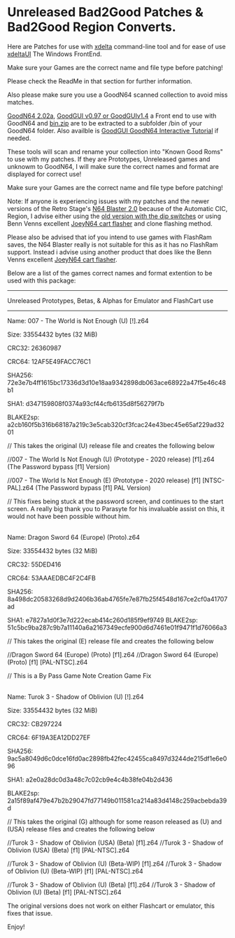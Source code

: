 # Unreleased Bad2Good Patches & Bad2Good Region Converts.

Here are Patches for use with [xdelta](http://xdelta.org/) command-line tool and for ease of use [xdeltaUI](https://www.romhacking.net/utilities/598/) The Windows FrontEnd.

Make sure your Games are the correct name and file type before patching!

Please check the ReadMe in that section for further information.

Also please make sure you use a GoodN64 scanned collection to avoid miss matches.

[GoodN64 2.02a](https://www.emutalk.net/threads/goodn64-2-02a.12068/), [GoodGUI v0.97 or GoodGUIv1.4](https://www.emutalk.net/threads/goodgui-v0-97.29155/) a Front end to use with GoodN64 and [bin.zip](https://www.emutalk.net/threads/bin-zip.12070/) are to be extracted to a subfolder /bin of your GoodN64 folder. Also availble is [GoodGUI GoodN64 Interactive Tutorial](https://www.emutalk.net/threads/goodgui-goodn64-tutorial.28965/) if needed.

These tools will scan and rename your collection into "Known Good Roms" to use with my patches. If they are Prototypes, Unreleased games and unknowm to GoodN64, I will make sure the correct names and format are displayed for correct use!

Make sure your Games are the correct name and file type before patching!

Note: If anyone is experiencing issues with my patches and the newer versions of the Retro Stage's [N64 Blaster 2.0](https://retrostage.net/?product=n64-blaster-2-0) because of the Automatic CIC, Region, I advise either using the [old version with the dip switches](https://web.archive.org/web/20210622192800/https://retrostage.net/?product=n64-blaster-2-0)  or using Benn Venns excellent [JoeyN64 cart flasher](https://bennvenn.myshopify.com/products/joeyn64-cart-flasher) and clone flashing method.

Please also be advised that iof you intend to use games with FlashRam saves, the N64 Blaster really is not suitable for this as it has no FlashRam support. Instead i advise using another product that does like the Benn Venns excellent [JoeyN64 cart flasher](https://bennvenn.myshopify.com/products/joeyn64-cart-flasher).


Below are a list of the games correct names and format extention to be used with this package:


---------------------------------

Unreleased Prototypes, Betas, & Alphas for Emulator and FlashCart use

-----

Name: 007 - The World is Not Enough (U) [!].z64

Size: 33554432 bytes (32 MiB)

CRC32: 26360987

CRC64: 12AF5E49FACC76C1

SHA256: 72e3e7b4ff1615bc17336d3d10e18aa9342898db063ace68922a47f5e46c48b1

SHA1: d347159808f0374a93cf44cfb6135d8f56279f7b

BLAKE2sp: a2cb160f5b316b68187a219c3e5cab320cf3fcac24e43bec45e65af229ad3201

// This takes the original (U) release file and creates the following below

//007 - The World Is Not Enough (U) (Prototype - 2020 release) [f1].z64 (The Password bypass [f1] Version)

//007 - The World Is Not Enough (E) (Prototype - 2020 release) [f1] [NTSC-PAL].z64 (The Password bypass [f1] PAL Version)

<p>
</p>

// This fixes being stuck at the password screen, and continues to the start screen. A really big thank you to Parasyte for his invaluable assist on this, it would not have been possible without him.
<br>
</br>

Name: Dragon Sword 64 (Europe) (Proto).z64

Size: 33554432 bytes (32 MiB)

CRC32: 55DED416

CRC64: 53AAAEDBC4F2C4FB

SHA256: 8a498dc20583268d9d2406b36ab4765fe7e87fb25f4548d167ce2cf0a41707ad

SHA1: e7827a1d0f3e7d222ecab414c260d185f9ef9749
BLAKE2sp: 51c5bc9ba287c9b7a11140a6a2167349ecfe900d6d7461e01f9471f1d76066a3

// This takes the original (E) release file and creates the following below

//Dragon Sword 64 (Europe) (Proto) [f1].z64
//Dragon Sword 64 (Europe) (Proto) [f1] [PAL-NTSC].z64

<p>
</p>
// This is a By Pass Game Note Creation Game Fix 
<br>
</br>

Name: Turok 3 - Shadow of Oblivion (U) [!].z64

Size: 33554432 bytes (32 MiB)

CRC32: CB297224

CRC64: 6F19A3EA12DD27EF

SHA256: 9ac5a8049d6c0dce16fd0ac2898fb42fec42455ca8497d3244de215df1e6e096

SHA1: a2e0a28dc0d3a48c7c02cb9e4c4b38fe04b2d436

BLAKE2sp: 2a15f89af479e47b2b29047fd77149b011581ca214a83d4148c259acbebda39d

// This takes the original (G) although for some reason released as (U) and (USA) release files and creates the following below

//Turok 3 - Shadow of Oblivion (USA) (Beta) [f1].z64
//Turok 3 - Shadow of Oblivion (USA) (Beta) [f1] [PAL-NTSC].z64

//Turok 3 - Shadow of Oblivion (U) (Beta-WIP) [f1].z64
//Turok 3 - Shadow of Oblivion (U) (Beta-WIP) [f1] [PAL-NTSC].z64

//Turok 3 - Shadow of Oblivion (U) (Beta) [f1].z64
//Turok 3 - Shadow of Oblivion (U) (Beta) [f1] [PAL-NTSC].z64

<p>
</p>
The original versions does not work on either Flashcart or emulator, this fixes that issue.
<p>
</p>
Enjoy!
